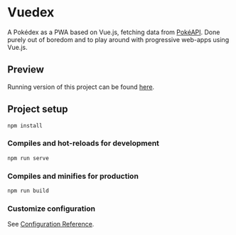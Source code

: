 # Vuedex

A Pokédex as a PWA based on Vue.js, fetching data from [PokéAPI](https://pokeapi.co/).
Done purely out of boredom and to play around with progressive web-apps using Vue.js.

## Preview

Running version of this project can be found [here](https://sebastians.pages.gitlab.sebastianstampfel.live/pwadex/).

## Project setup
```
npm install
```

### Compiles and hot-reloads for development
```
npm run serve
```

### Compiles and minifies for production
```
npm run build
```

### Customize configuration
See [Configuration Reference](https://cli.vuejs.org/config/).
